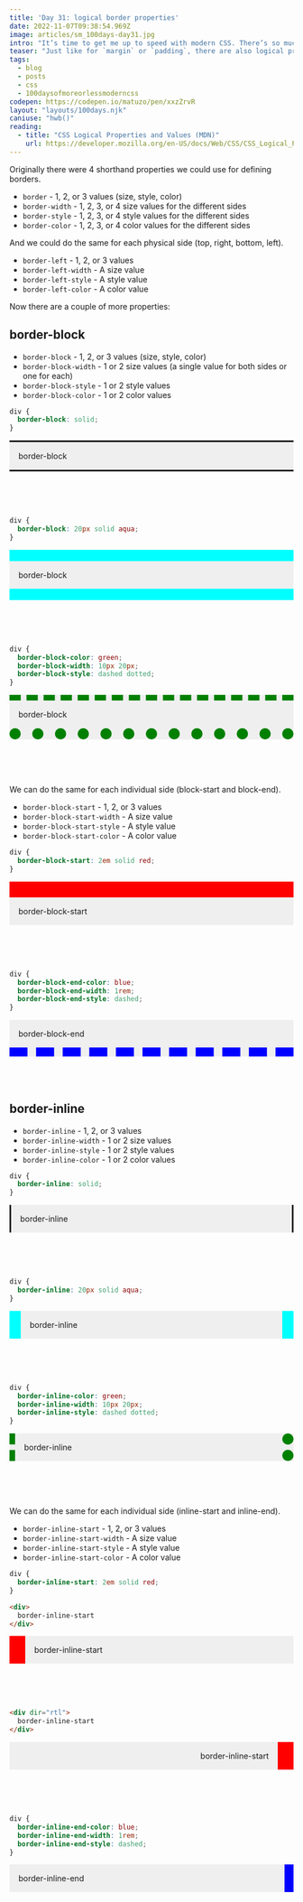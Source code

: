```yaml
---
title: 'Day 31: logical border properties'
date: 2022-11-07T09:38:54.969Z
image: articles/sm_100days-day31.jpg
intro: "It’s time to get me up to speed with modern CSS. There’s so much new in CSS that I know too little about. To change that I’ve started [#100DaysOfMoreOrLessModernCSS](/blog/2022/100-days-of-more-or-less-modern-css/). Why more or less modern CSS? Because some topics will be about cutting-edge features, while other stuff has been around for quite a while already, but I just have little to no experience with it."
teaser: "Just like for `margin` or `padding`, there are also logical property variations for `border` properties."
tags:
  - blog
  - posts
  - css
  - 100daysofmoreorlessmoderncss
codepen: https://codepen.io/matuzo/pen/xxzZrvR
layout: "layouts/100days.njk"
caniuse: "hwb()"
reading:
  - title: "CSS Logical Properties and Values (MDN)"
    url: https://developer.mozilla.org/en-US/docs/Web/CSS/CSS_Logical_Properties
---
```

Originally there were 4 shorthand properties we could use for defining borders.

* `border` - 1, 2, or 3 values (size, style, color)
* `border-width` - 1, 2, 3, or 4 size values for the different sides
* `border-style` - 1, 2, 3, or 4 style values for the different sides
* `border-color` - 1, 2, 3, or 4 color values for the different sides

And we could do the same for each physical side (top, right, bottom, left).

* `border-left` - 1, 2, or 3 values
* `border-left-width` - A size value
* `border-left-style` - A style value
* `border-left-color` - A color value

Now there are a couple of more properties:

## border-block

* `border-block` - 1, 2, or 3 values (size, style, color)
* `border-block-width` - 1 or 2 size values (a single value for both sides or one for each)
* `border-block-style` - 1 or 2 style values
* `border-block-color` - 1 or 2 color values

<style>
  .border-block-shorthand {
    border-block: solid;
  }

  .border-block-shorthand2 {
    border-block: 20px solid aqua;
  }

  .border-block-shorthand3 {
    border-block-color: green;
    border-block-width: 10px 20px;
    border-block-style: dashed dotted;
  }

  .border-block-start {
    border-block-start: 2em solid red;
  }

  .border-block-end {
    border-block-end-color: blue;
    border-block-end-width: 1rem;
    border-block-end-style: dashed;
  }

  .border-inline-shorthand {
    border-inline: solid;
  }

  .border-inline-shorthand2 {
    border-inline: 20px solid aqua;
  }

  .border-inline-shorthand3 {
    border-inline-color: green;
    border-inline-width: 10px 20px;
    border-inline-style: dashed dotted;
  }

  .border-inline-start {
    border-inline-start: 2em solid red;
  }

  .border-inline-end {
    border-inline-end-color: blue;
    border-inline-end-width: 1rem;
    border-inline-end-style: dashed;
  }

  .div {
    padding: 1rem;
    margin-bottom: 5rem;
    background: #efefef;
  }
</style>

```css
div {
  border-block: solid;
}
```
<div class="div border-block-shorthand">
  border-block
</div>

```css
div {
  border-block: 20px solid aqua;
}
```

<div class="div border-block-shorthand2">
  border-block
</div>

```css
div {
  border-block-color: green;
  border-block-width: 10px 20px;
  border-block-style: dashed dotted;
}
```

<div class="div border-block-shorthand3">
  border-block
</div>

We can do the same for each individual side (block-start and block-end).

* `border-block-start` - 1, 2, or 3 values
* `border-block-start-width` - A size value
* `border-block-start-style` - A style value
* `border-block-start-color` - A color value

```css
div {
  border-block-start: 2em solid red;
}
```
<div class="div border-block-start">
  border-block-start
</div>

```css
div {
  border-block-end-color: blue;
  border-block-end-width: 1rem;
  border-block-end-style: dashed;
}
```
<div class="div border-block-end">
  border-block-end
</div>

## border-inline

* `border-inline` - 1, 2, or 3 values
* `border-inline-width` - 1 or 2 size values
* `border-inline-style` - 1 or 2 style values
* `border-inline-color` - 1 or 2 color values

```css
div {
  border-inline: solid;
}
```

<div class="div border-inline-shorthand">
  border-inline
</div>

```css
div {
  border-inline: 20px solid aqua;
}
```
<div class="div border-inline-shorthand2">
  border-inline
</div>

```css
div {
  border-inline-color: green;
  border-inline-width: 10px 20px;
  border-inline-style: dashed dotted;
}
```

<div class="div border-inline-shorthand3">
  border-inline
</div>

We can do the same for each individual side (inline-start and inline-end).

* `border-inline-start` - 1, 2, or 3 values
* `border-inline-start-width` - A size value
* `border-inline-start-style` - A style value
* `border-inline-start-color` - A color value

```css
div {
  border-inline-start: 2em solid red;
}
```

```html
<div>
  border-inline-start
</div>
````

<div class="div border-inline-start">
  border-inline-start
</div>

```html
<div dir="rtl">
  border-inline-start
</div>
````

<div class="div border-inline-start" dir="rtl">
  border-inline-start
</div>

```css
div {
  border-inline-end-color: blue;
  border-inline-end-width: 1rem;
  border-inline-end-style: dashed;
}
```
<div class="div border-inline-end">
  border-inline-end
</div>